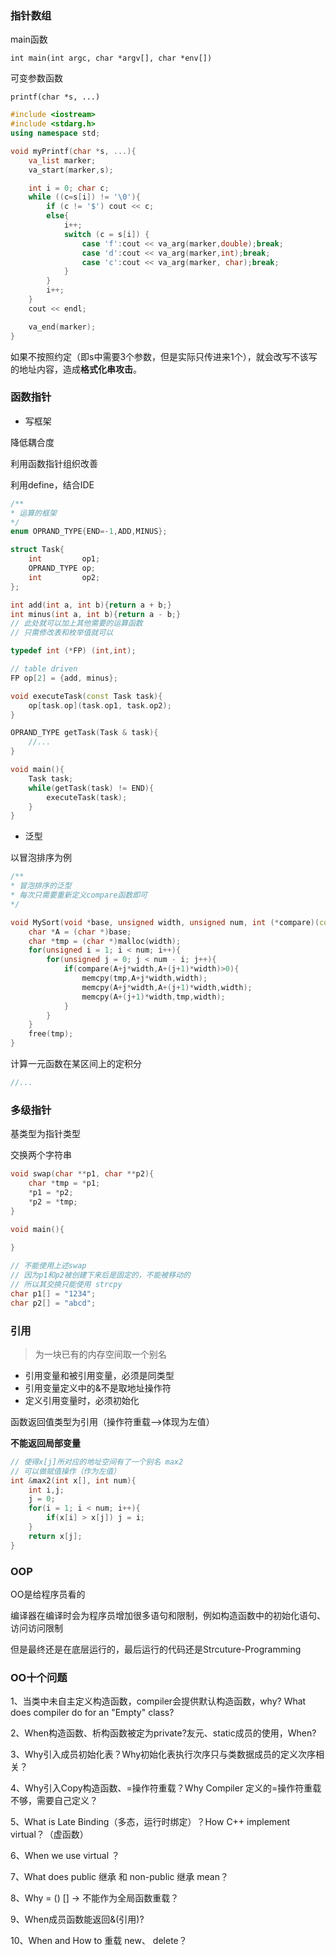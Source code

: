 ### 指针数组

main函数

`int main(int argc, char *argv[], char *env[])`



可变参数函数

`printf(char *s, ...)`

```cpp
#include <iostream>
#include <stdarg.h>
using namespace std;

void myPrintf(char *s, ...){
    va_list marker;
    va_start(marker,s);

    int i = 0; char c;
    while ((c=s[i]) != '\0'){
        if (c != '$') cout << c;
        else{
            i++;
            switch (c = s[i]) {
                case 'f':cout << va_arg(marker,double);break;
                case 'd':cout << va_arg(marker,int);break;
                case 'c':cout << va_arg(marker, char);break;
            }
        }
        i++;
    }
    cout << endl;

    va_end(marker);
}
```



如果不按照约定（即s中需要3个参数，但是实际只传进来1个），就会改写不该写的地址内容，造成**格式化串攻击**。



### 函数指针

- 写框架

降低耦合度

利用函数指针组织改善

利用define，结合IDE

```cpp
/**
* 运算的框架
*/
enum OPRAND_TYPE{END=-1,ADD,MINUS};

struct Task{
    int 		op1;
    OPRAND_TYPE op;
    int 		op2;
};

int add(int a, int b){return a + b;}
int minus(int a, int b){return a - b;}
// 此处就可以加上其他需要的运算函数
// 只需修改表和枚举值就可以

typedef int (*FP) (int,int);

// table driven
FP op[2] = {add, minus};

void executeTask(const Task task){
    op[task.op](task.op1, task.op2);
}

OPRAND_TYPE getTask(Task & task){
    //...
}

void main(){
    Task task;
    while(getTask(task) != END){
        executeTask(task);
    }
}
```

- 泛型

以冒泡排序为例

```cpp
/**
* 冒泡排序的泛型
* 每次只需要重新定义compare函数即可
*/ 

void MySort(void *base, unsigned width, unsigned num, int (*compare)(const void* elem1, const void* elem2)){
    char *A = (char *)base;
    char *tmp = (char *)malloc(width);
    for(unsigned i = 1; i < num; i++){
        for(unsigned j = 0; j < num - i; j++){
            if(compare(A+j*width,A+(j+1)*width)>0){
                memcpy(tmp,A+j*width,width);
                memcpy(A+j*width,A+(j+1)*width,width);
                memcpy(A+(j+1)*width,tmp,width);
            }
        }
    }
    free(tmp);
}
```

计算一元函数在某区间上的定积分

```cpp
//...
```



### 多级指针

基类型为指针类型

交换两个字符串

```cpp
void swap(char **p1, char **p2){
    char *tmp = *p1;
    *p1 = *p2;
    *p2 = *tmp;
}

void main(){
    
}

// 不能使用上述swap
// 因为p1和p2被创建下来后是固定的，不能被移动的
// 所以其交换只能使用 strcpy
char p1[] = "1234";
char p2[] = "abcd";

```

### 引用

> 为一块已有的内存空间取一个别名

- 引用变量和被引用变量，必须是同类型
- 引用变量定义中的&不是取地址操作符
- 定义引用变量时，必须初始化

函数返回值类型为引用（操作符重载-->体现为左值）

**不能返回局部变量**

```cpp
// 使得x[j]所对应的地址空间有了一个别名 max2
// 可以做赋值操作（作为左值）
int &max2(int x[], int num){
    int i,j;
    j = 0;
    for(i = 1; i < num; i++){
        if(x[i] > x[j]) j = i;
    }
    return x[j];
}
```



### OOP



OO是给程序员看的

编译器在编译时会为程序员增加很多语句和限制，例如构造函数中的初始化语句、访问访问限制

但是最终还是在底层运行的，最后运行的代码还是Strcuture-Programming



### OO十个问题

1、当类中未自主定义构造函数，compiler会提供默认构造函数，why? What does compiler do for an "Empty" class?



2、When构造函数、析构函数被定为private?友元、static成员的使用，When?



3、Why引入成员初始化表？Why初始化表执行次序只与类数据成员的定义次序相关？



4、Why引入Copy构造函数、=操作符重载？Why Compiler 定义的=操作符重载不够，需要自己定义？



5、What is Late Binding（多态，运行时绑定）？How C++ implement virtual？（虚函数）



6、When we use virtual ？



7、What does public 继承 和 non-public 继承 mean？



8、Why = () [] -> 不能作为全局函数重载？



9、When成员函数能返回&(引用)?



10、When and How to 重载 new、 delete？
